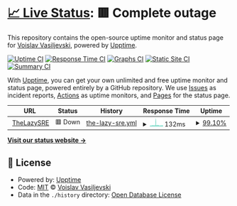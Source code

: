 # [📈 Live Status](https://demo.upptime.js.org): <!--live status--> **🟥 Complete outage**

This repository contains the open-source uptime monitor and status page for [Voislav Vasiljevski](https://www.thelazydevops.xyz/), powered by [Upptime](https://github.com/upptime/upptime).

[![Uptime CI](https://github.com/voioo/thelazysre-uptime/workflows/Uptime%20CI/badge.svg)](https://github.com/voioo/thelazysre-uptime/actions?query=workflow%3A%22Uptime+CI%22)
[![Response Time CI](https://github.com/voioo/thelazysre-uptime/workflows/Response%20Time%20CI/badge.svg)](https://github.com/voioo/thelazysre-uptime/actions?query=workflow%3A%22Response+Time+CI%22)
[![Graphs CI](https://github.com/voioo/thelazysre-uptime/workflows/Graphs%20CI/badge.svg)](https://github.com/voioo/thelazysre-uptime/actions?query=workflow%3A%22Graphs+CI%22)
[![Static Site CI](https://github.com/voioo/thelazysre-uptime/workflows/Static%20Site%20CI/badge.svg)](https://github.com/voioo/thelazysre-uptime/actions?query=workflow%3A%22Static+Site+CI%22)
[![Summary CI](https://github.com/voioo/thelazysre-uptime/workflows/Summary%20CI/badge.svg)](https://github.com/voioo/thelazysre-uptime/actions?query=workflow%3A%22Summary+CI%22)

With [Upptime](https://upptime.js.org), you can get your own unlimited and free uptime monitor and status page, powered entirely by a GitHub repository. We use [Issues](https://github.com/voioo/thelazysre-uptime/issues) as incident reports, [Actions](https://github.com/voioo/thelazysre-uptime/actions) as uptime monitors, and [Pages](https://demo.upptime.js.org) for the status page.

<!--start: status pages-->
<!-- This summary is generated by Upptime (https://github.com/upptime/upptime) -->
<!-- Do not edit this manually, your changes will be overwritten -->
<!-- prettier-ignore -->
| URL | Status | History | Response Time | Uptime |
| --- | ------ | ------- | ------------- | ------ |
| <img alt="" src="https://favicons.githubusercontent.com/thelazysre.com" height="13"> [TheLazySRE](https://thelazysre.com) | 🟥 Down | [the-lazy-sre.yml](https://github.com/voioo/thelazysre-uptime/commits/HEAD/history/the-lazy-sre.yml) | <details><summary><img alt="Response time graph" src="./graphs/the-lazy-sre/response-time-week.png" height="20"> 132ms</summary><br><a href="https://monitor.thelazysre.com/history/the-lazy-sre"><img alt="Response time 125" src="https://img.shields.io/endpoint?url=https%3A%2F%2Fraw.githubusercontent.com%2Fvoioo%2Fthelazysre-uptime%2FHEAD%2Fapi%2Fthe-lazy-sre%2Fresponse-time.json"></a><br><a href="https://monitor.thelazysre.com/history/the-lazy-sre"><img alt="24-hour response time 145" src="https://img.shields.io/endpoint?url=https%3A%2F%2Fraw.githubusercontent.com%2Fvoioo%2Fthelazysre-uptime%2FHEAD%2Fapi%2Fthe-lazy-sre%2Fresponse-time-day.json"></a><br><a href="https://monitor.thelazysre.com/history/the-lazy-sre"><img alt="7-day response time 132" src="https://img.shields.io/endpoint?url=https%3A%2F%2Fraw.githubusercontent.com%2Fvoioo%2Fthelazysre-uptime%2FHEAD%2Fapi%2Fthe-lazy-sre%2Fresponse-time-week.json"></a><br><a href="https://monitor.thelazysre.com/history/the-lazy-sre"><img alt="30-day response time 125" src="https://img.shields.io/endpoint?url=https%3A%2F%2Fraw.githubusercontent.com%2Fvoioo%2Fthelazysre-uptime%2FHEAD%2Fapi%2Fthe-lazy-sre%2Fresponse-time-month.json"></a><br><a href="https://monitor.thelazysre.com/history/the-lazy-sre"><img alt="1-year response time 125" src="https://img.shields.io/endpoint?url=https%3A%2F%2Fraw.githubusercontent.com%2Fvoioo%2Fthelazysre-uptime%2FHEAD%2Fapi%2Fthe-lazy-sre%2Fresponse-time-year.json"></a></details> | <details><summary><a href="https://monitor.thelazysre.com/history/the-lazy-sre">99.10%</a></summary><a href="https://monitor.thelazysre.com/history/the-lazy-sre"><img alt="All-time uptime 99.49%" src="https://img.shields.io/endpoint?url=https%3A%2F%2Fraw.githubusercontent.com%2Fvoioo%2Fthelazysre-uptime%2FHEAD%2Fapi%2Fthe-lazy-sre%2Fuptime.json"></a><br><a href="https://monitor.thelazysre.com/history/the-lazy-sre"><img alt="24-hour uptime 97.22%" src="https://img.shields.io/endpoint?url=https%3A%2F%2Fraw.githubusercontent.com%2Fvoioo%2Fthelazysre-uptime%2FHEAD%2Fapi%2Fthe-lazy-sre%2Fuptime-day.json"></a><br><a href="https://monitor.thelazysre.com/history/the-lazy-sre"><img alt="7-day uptime 99.10%" src="https://img.shields.io/endpoint?url=https%3A%2F%2Fraw.githubusercontent.com%2Fvoioo%2Fthelazysre-uptime%2FHEAD%2Fapi%2Fthe-lazy-sre%2Fuptime-week.json"></a><br><a href="https://monitor.thelazysre.com/history/the-lazy-sre"><img alt="30-day uptime 99.49%" src="https://img.shields.io/endpoint?url=https%3A%2F%2Fraw.githubusercontent.com%2Fvoioo%2Fthelazysre-uptime%2FHEAD%2Fapi%2Fthe-lazy-sre%2Fuptime-month.json"></a><br><a href="https://monitor.thelazysre.com/history/the-lazy-sre"><img alt="1-year uptime 99.49%" src="https://img.shields.io/endpoint?url=https%3A%2F%2Fraw.githubusercontent.com%2Fvoioo%2Fthelazysre-uptime%2FHEAD%2Fapi%2Fthe-lazy-sre%2Fuptime-year.json"></a></details>

<!--end: status pages-->

[**Visit our status website →**](https://demo.upptime.js.org)

## 📄 License

- Powered by: [Upptime](https://github.com/upptime/upptime)
- Code: [MIT](./LICENSE) © [Voislav Vasiljevski](https://www.thelazydevops.xyz/)
- Data in the `./history` directory: [Open Database License](https://opendatacommons.org/licenses/odbl/1-0/)
